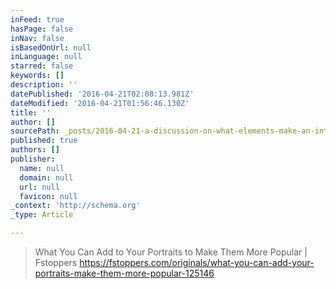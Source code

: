```yaml
---
inFeed: true
hasPage: false
inNav: false
isBasedOnUrl: null
inLanguage: null
starred: false
keywords: []
description: ''
datePublished: '2016-04-21T02:08:13.981Z'
dateModified: '2016-04-21T01:56:46.130Z'
title: ''
author: []
sourcePath: _posts/2016-04-21-a-discussion-on-what-elements-make-an-interesting-portrait.md
published: true
authors: []
publisher:
  name: null
  domain: null
  url: null
  favicon: null
_context: 'http://schema.org'
_type: Article

---
```

> What You Can Add to Your Portraits to Make Them More Popular | Fstoppers https://fstoppers.com/originals/what-you-can-add-your-portraits-make-them-more-popular-125146
